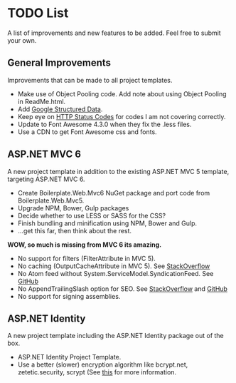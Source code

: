 <h1>TODO List</h1>
<p>A list of improvements and new features to be added. Feel free to submit your own.</p>

<h2>General Improvements</h2>
<p>Improvements that can be made to all project templates.</p>
<ul>
  <li>Make use of Object Pooling code. Add note about using Object Pooling in ReadMe.html.</li>
  <li>Add <a href="https://developers.google.com/structured-data/">Google Structured Data</a>.</li>
  <li>Keep eye on <a href="http://stackoverflow.com/questions/27860618/which-http-status-codes-to-cover-for-mvc-error-handling/29282406#29282406">HTTP Status Codes</a> for codes I am not covering correctly.</li>
  <li>Update to Font Awesome 4.3.0 when they fix the .less files.</li>
  <li>Use a CDN to get Font Awesome css and fonts.</li>
</ul>

<h2>ASP.NET MVC 6</h2>
<p>A new project template in addition to the existing ASP.NET MVC 5 template, targeting ASP.NET MVC 6.</p>
<ul>
  <li>Create Boilerplate.Web.Mvc6 NuGet package and port code from Boilerplate.Web.Mvc5.</li>
  <li>Upgrade NPM, Bower, Gulp packages</li>
  <li>Decide whether to use LESS or SASS for the CSS?</li>
  <li>Finish bundling and minification using NPM, Bower and Gulp.</li>
  <li>...get this far, then think about the rest.</li>
</ul>
<p><strong>WOW, so much is missing from MVC 6 its amazing.</strong></p>
<ul>
  <li>No support for filters (FilterAttribute in MVC 5).</li>
  <li>No caching (OutputCacheAttribute in MVC 5). See <a href="http://stackoverflow.com/questions/27304210/how-do-i-apply-the-outputcache-attribute-on-a-method-in-a-vnext-project">StackOverflow</a></li>
  <li>No Atom feed without System.ServiceModel.SyndicationFeed. See <a href="https://github.com/dotnet/wcf/issues/76#issuecomment-111420491">GitHub</a></li>
  <li>No AppendTrailingSlash option for SEO. See <a href="http://stackoverflow.com/questions/27997814/lower-case-urls-and-trailing-slash/30799844#30799844">StackOverflow</a> and <a href="https://github.com/aspnet/Mvc/issues/2691">GitHub</a></li>
  <li>No support for signing assemblies.</li>
</ul>

<h2>ASP.NET Identity</h2>
<p>A new project template including the ASP.NET Identity package out of the box.</p>
<ul>
  <li>ASP.NET Identity Project Template.</li>
  <li>Use a better (slower) encryption algorithm like bcrypt.net, zetetic.security, scrypt (See <a href="http://blog.codinghorror.com/your-password-is-too-damn-short/">this</a> for more information.</li>
</ul>

